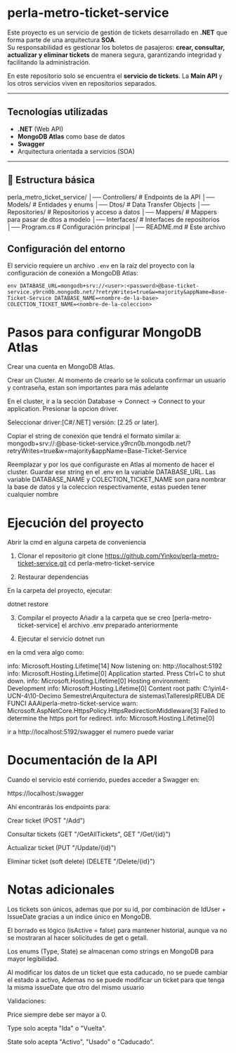 ﻿# perla-metro-ticket-service
Este proyecto es un servicio de gestión de tickets desarrollado en **.NET**  que forma parte de una arquitectura **SOA**.  
Su responsabilidad es gestionar los boletos de pasajeros: **crear, consultar, actualizar y eliminar tickets** de manera segura, garantizando integridad y facilitando la administración.  

En este repositorio solo se encuentra el **servicio de tickets**. La **Main API** y los otros servicios viven en repositorios separados.

---

## Tecnologías utilizadas
- **.NET** (Web API)
- **MongoDB Atlas** como base de datos
- **Swagger** 
- Arquitectura orientada a servicios (SOA)

---

## 📂 Estructura básica
perla_metro_ticket_service/
│── Controllers/ # Endpoints de la API
│── Models/ # Entidades y enums
│── Dtos/ # Data Transfer Objects
│── Repositories/ # Repositorios y acceso a datos
│── Mappers/ # Mappers para pasar de dtos a modelo
│── Interfaces/ # Interfaces de repositorios
│── Program.cs # Configuración principal
│── README.md # Este archivo

## Configuración del entorno

El servicio requiere un archivo `.env` en la raíz del proyecto con la configuración de conexión a MongoDB Atlas:

`env
DATABASE_URL=mongodb+srv://<user>:<password>@base-ticket-service.y9rcn0b.mongodb.net/?retryWrites=true&w=majority&appName=Base-Ticket-Service
DATABASE_NAME=<nombre-de-la-base>
COLECTION_TICKET_NAME=<nombre-de-la-coleccion>`

# Pasos para configurar MongoDB Atlas

Crear una cuenta en MongoDB Atlas.

Crear un Cluster.
  Al momento de crearlo se le solicuta confirmar un usuario y contraseña, estan son importantes para más adelante

En el cluster, ir a la sección Database → Connect → Connect to your application.
  Presionar la opcion driver.

Seleccionar driver:[C#/.NET] versión: [2.25 or later].

Copiar el string de conexión que tendrá el formato similar a:
mongodb+srv://<user>:<password>@base-ticket-service.y9rcn0b.mongodb.net/?retryWrites=true&w=majority&appName=Base-Ticket-Service

Reemplazar <user> y <password> por los que configuraste en Atlas al momento de hacer el cluster.
Guardar ese string en el .env en la variable DATABASE_URL.
Las variable DATABASE_NAME y COLECTION_TICKET_NAME son para nombrar la base de datos y la coleccion respectivamente, estas pueden tener cualquier nombre


# Ejecución del proyecto
Abrir la cmd en alguna carpeta de conveniencia
1. Clonar el repositorio
git clone https://github.com/Yinkov/perla-metro-ticket-service.git
cd perla-metro-ticket-service

2. Restaurar dependencias

En la carpeta del proyecto, ejecutar:

dotnet restore

3. Compilar el proyecto
Añadir a la carpeta que se creo [perla-metro-ticket-service] el archivo .env preparado anteriormente

4. Ejecutar el servicio
dotnet run

en la cmd vera algo como:

info: Microsoft.Hosting.Lifetime[14]
      Now listening on: http://localhost:5192
info: Microsoft.Hosting.Lifetime[0]
      Application started. Press Ctrl+C to shut down.
info: Microsoft.Hosting.Lifetime[0]
      Hosting environment: Development
info: Microsoft.Hosting.Lifetime[0]
      Content root path: C:\yin\4-UCN-4\10-Decimo Semestre\Arquitectura de sistemas\Talleres\pREUBA DE FUNCI AAA\perla-metro-ticket-service
warn: Microsoft.AspNetCore.HttpsPolicy.HttpsRedirectionMiddleware[3]
      Failed to determine the https port for redirect.
info: Microsoft.Hosting.Lifetime[0]

ir a http://localhost:5192/swagger
el numero puede variar



#  Documentación de la API

Cuando el servicio esté corriendo, puedes acceder a Swagger en:

 https://localhost:<numero>/swagger

Ahí encontrarás los endpoints para:

Crear ticket (POST "/Add")

Consultar tickets (GET "/GetAllTickets", GET "/Get/{id}")

Actualizar ticket (PUT "/Update/{id}")

Eliminar ticket (soft delete) (DELETE "/Delete/{id}")

# Notas adicionales

Los tickets son únicos, ademas que por su id, por combinación de IdUser + IssueDate gracias a un índice único en MongoDB.

El borrado es lógico (isActive = false) para mantener historial, aunque va no se mostraran al hacer solicitudes de get o getall.

Los enums (Type, State) se almacenan como strings en MongoDB para mayor legibilidad.

Al modificar los datos de un ticket que esta caducado, no se puede cambiar el estado a activo, Ademas no se puede modificar un ticket para que tenga la misma issueDate que otro del mismo usuario

Validaciones:

Price siempre debe ser mayor a 0.

Type solo acepta "Ida" o "Vuelta".

State solo acepta "Activo", "Usado" o "Caducado".


